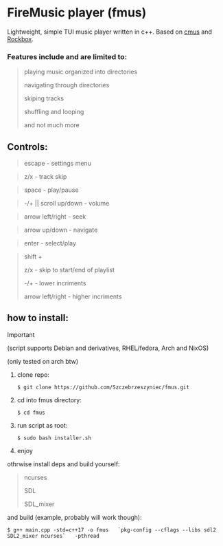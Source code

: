 # FireMusic player (fmus)

Lightweight, simple TUI music player written in c++. Based on [cmus](https://cmus.github.io/) and [Rockbox](https://rockbox.org).

### Features include and are limited to:

>playing music organized into directories
>
>navigating through directories
>
>skiping tracks
>
>shuffling and looping
>
>and not much more

## Controls:
   >escape - settings menu

   >z/x - track skip

   >space - play/pause

   >-/+ || scroll up/down - volume

   >arrow left/right - seek

   >arrow up/down - navigate

   >enter - select/play

   >shift +
   >
   >z/x - skip to start/end of playlist
   >
   >-/+ - lower incriments
   >
   >arrow left/right - higher incriments
   

## how to install:
> [!IMPORTANT]
> (script supports Debian and derivatives, RHEL/fedora, Arch and NixOS)
> 
> (only tested on arch btw)

1. clone repo:
   ```
   $ git clone https://github.com/Szczebrzeszyniec/fmus.git
   ```
3. cd into fmus directory:
   ```
   $ cd fmus
   ```
   
5. run script as root:
   ```
   $ sudo bash installer.sh
   ```
6. enjoy

othrwise install deps and build yourself:
>ncurses
>
>SDL
>
>SDL_mixer

and build (example, probably will work though):
   ```
   $ g++ main.cpp -std=c++17 -o fmus   `pkg-config --cflags --libs sdl2 SDL2_mixer ncurses`   -pthread
   ```
